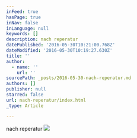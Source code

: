 ```yaml
---
inFeed: true
hasPage: true
inNav: false
inLanguage: null
keywords: []
description: nach reperatur
datePublished: '2016-05-30T10:21:00.768Z'
dateModified: '2016-05-30T10:19:27.630Z'
title: ''
author:
  - name: ''
    url: ''
sourcePath: _posts/2016-05-30-nach-reperatur.md
authors: []
publisher: null
starred: false
url: nach-reperatur/index.html
_type: Article

---
```

nach reperatur
![](https://s3-us-west-2.amazonaws.com/the-grid-img/p/3db1c7dcfcbc38e1a619c0a0abe26ab2d3d6494d.jpg)